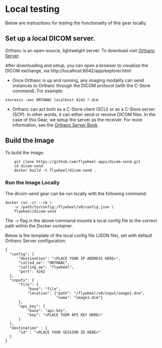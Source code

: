 
# Local testing
Below are instructions for testing the functionality of this gear locally.

## Set up a local DICOM server.

Orthanc is an open-source, lightweight server. To download visit [Orthanc Server](https://www.osimis.io/en/download.html).

After downloading and setup, you can open a browser to visualize the DICOM exchange, via http://localhost:8042/app/explorer.html

- Once Orthanc is up and running, any imaging modality can send instances to Orthanc through the DICOM protocol (with the C-Store command). For example:
```
storescu -aec ORTHANC localhost 4242 *.dcm
```

- Orthanc can act both as a C-Store client (SCU) or as a C-Store server (SCP). In other words, it can either send or receive DICOM files. In the case of this Gear, we setup the server as the receiver. For more information, see the [Orthanc Server Book](https://book.orthanc-server.com/index.html
).


## Build the Image
To build the image:
```
    git clone https://github.com/flywheel-apps/dicom-send.git
    cd dicom-send
    docker build -t flywheel/dicom-send .
```

### Run the Image Locally
The dicom-send gear can be run locally with the following command.
```
docker run -it --rm \
    -v /path/to/config:/flywheel/v0/config.json \
    flywheel/dicom-send

```

The `-v` flag in the above command mounts a local config file to the correct path within the Docker container.

Below is the template of the local config file (JSON file), set with default Orthanc Server configuration:
```
{
  "config": {
      "destination": "<PLACE YOUR IP ADDRESS HERE>",
      "called_ae": "ORTHANC",
      "calling_ae": "flywheel",
      "port": 4242
  },
  "inputs": {
      "file": {
          "base": "file",
          "location": {"path": "/flywheel/v0/input/image1.dcm",
                       "name": "image1.dcm"}
      },
      "api_key": {
          "base": "api-key",
          "key": "<PLACE YOUR API KEY HERE>"
      }
  },
  "destination" : {
      "id" : "<PLACE YOUR SESSION ID HERE>"
  }
}
```

